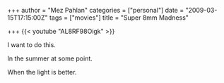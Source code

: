 +++
author = "Mez Pahlan"
categories = ["personal"]
date = "2009-03-15T17:15:00Z"
tags = ["movies"]
title = "Super 8mm Madness"

+++
{{< youtube "AL8RF98Oigk" >}}

<!--more-->

I want to do this.

In the summer at some point.

When the light is better.
